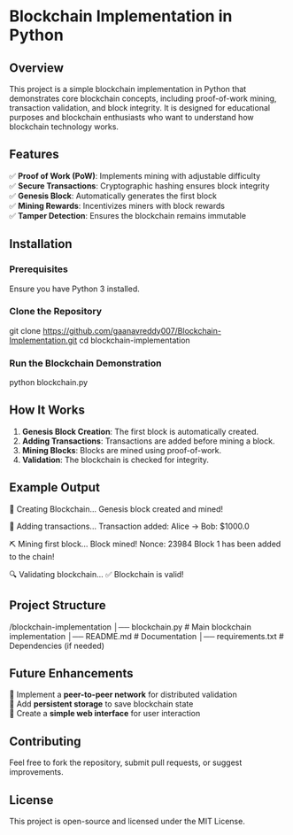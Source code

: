 # **Blockchain Implementation in Python**  

## **Overview**  
This project is a simple blockchain implementation in Python that demonstrates core blockchain concepts, including proof-of-work mining, transaction validation, and block integrity. It is designed for educational purposes and blockchain enthusiasts who want to understand how blockchain technology works.  

## **Features**  
✅ **Proof of Work (PoW)**: Implements mining with adjustable difficulty  
✅ **Secure Transactions**: Cryptographic hashing ensures block integrity  
✅ **Genesis Block**: Automatically generates the first block  
✅ **Mining Rewards**: Incentivizes miners with block rewards  
✅ **Tamper Detection**: Ensures the blockchain remains immutable  

## **Installation**  
### **Prerequisites**  
Ensure you have Python 3 installed.  

### **Clone the Repository**  
git clone https://github.com/gaanavreddy007/Blockchain-Implementation.git
cd blockchain-implementation

  
### **Run the Blockchain Demonstration**  
python blockchain.py

## **How It Works**  
1. **Genesis Block Creation**: The first block is automatically created.  
2. **Adding Transactions**: Transactions are added before mining a block.  
3. **Mining Blocks**: Blocks are mined using proof-of-work.  
4. **Validation**: The blockchain is checked for integrity.  

## **Example Output**  
🔗 Creating Blockchain...
Genesis block created and mined!

📝 Adding transactions...
Transaction added: Alice -> Bob: $1000.0

⛏️ Mining first block...
Block mined! Nonce: 23984
Block 1 has been added to the chain!

🔍 Validating blockchain...
✅ Blockchain is valid!

## **Project Structure**  
/blockchain-implementation
│── blockchain.py   # Main blockchain implementation
│── README.md       # Documentation
│── requirements.txt # Dependencies (if needed)

## **Future Enhancements**  
🚀 Implement a **peer-to-peer network** for distributed validation  
🚀 Add **persistent storage** to save blockchain state  
🚀 Create a **simple web interface** for user interaction  

## **Contributing**  
Feel free to fork the repository, submit pull requests, or suggest improvements.  

## **License**  
This project is open-source and licensed under the MIT License.  
